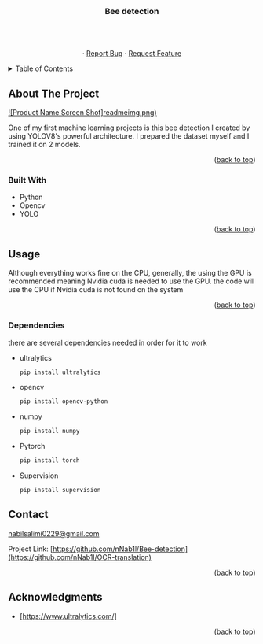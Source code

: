 <!-- Improved compatibility of back to top link: See: https://github.com/othneildrew/Best-README-Template/pull/73 -->
<a name="readme-top"></a>
<!--
*** Thanks for checking out the Best-README-Template. If you have a suggestion
*** that would make this better, please fork the repo and create a pull request
*** or simply open an issue with the tag "enhancement".
*** Don't forget to give the project a star!
*** Thanks again! Now go create something AMAZING! :D
-->



<!-- PROJECT SHIELDS -->
<!--
*** I'm using markdown "reference style" links for readability.
*** Reference links are enclosed in brackets [ ] instead of parentheses ( ).
*** See the bottom of this document for the declaration of the reference variables
*** for contributors-url, forks-url, etc. This is an optional, concise syntax you may use.
*** https://www.markdownguide.org/basic-syntax/#reference-style-links
-->

<!-- PROJECT LOGO -->
<br />
<div align="center">

<h3 align="center">Bee detection</h3>

  <p align="center">
    <br />
    <br />
    <br />
    ·
    <a href="https://github.com/nNab1l/Bee-detection/issues">Report Bug</a>
    ·
    <a href="https://github.com/nNab1l/Bee-detection/issues">Request Feature</a>
  </p>
</div>



<!-- TABLE OF CONTENTS -->
<details>
  <summary>Table of Contents</summary>
  <ol>
    <li>
      <a href="#about-the-project">About The Project</a>
      <ul>
        <li><a href="#built-with">Built With</a></li>
      </ul>
    </li>
    <li><a href="#usage">Usage</a></li>
    <li><a href="#usage">Dependencies</a></li>
    <li><a href="#contact">Contact</a></li>
    <li><a href="#acknowledgments">Acknowledgments</a></li>
  </ol>
</details>



<!-- ABOUT THE PROJECT -->
## About The Project

[![Product Name Screen Shot]readmeimg.png)](usage)

One of my first machine learning projects is this bee detection I created
by using YOLOV8's powerful architecture. I prepared the dataset myself and
I trained it on 2 models.

<p align="right">(<a href="#readme-top">back to top</a>)</p>



### Built With

* Python
* Opencv
* YOLO


<p align="right">(<a href="#readme-top">back to top</a>)</p>



<!-- USAGE EXAMPLES -->
## Usage

Although everything works fine on the CPU, generally, the using the 
GPU is recommended meaning Nvidia cuda is needed to use the GPU.
the code will use the CPU if Nvidia cuda is not found on the system

<p align="right">(<a href="#readme-top">back to top</a>)</p>


### Dependencies

there are several dependencies needed in order for it
to work 

* ultralytics
  ```sh
  pip install ultralytics
  ```
* opencv
  ```sh
  pip install opencv-python
  ```
* numpy
  ```sh
  pip install numpy
  ```
* Pytorch
  ```sh
  pip install torch
  ```
* Supervision
  ```sh
  pip install supervision
  ```


<!-- CONTACT -->
## Contact

nabilsalimi0229@gmail.com

Project Link: [https://github.com/nNab1l/Bee-detection](https://github.com/nNab1l/OCR-translation)

<p align="right">(<a href="#readme-top">back to top</a>)</p>



<!-- ACKNOWLEDGMENTS -->
## Acknowledgments

* [https://www.ultralytics.com/]


<p align="right">(<a href="#readme-top">back to top</a>)</p>



<!-- MARKDOWN LINKS & IMAGES -->
<!-- https://www.markdownguide.org/basic-syntax/#reference-style-links -->
[contributors-shield]: https://img.shields.io/github/contributors/github_username/repo_name.svg?style=for-the-badge
[contributors-url]: https://github.com/github_username/repo_name/graphs/contributors
[forks-shield]: https://img.shields.io/github/forks/github_username/repo_name.svg?style=for-the-badge
[forks-url]: https://github.com/github_username/repo_name/network/members
[stars-shield]: https://img.shields.io/github/stars/github_username/repo_name.svg?style=for-the-badge
[stars-url]: https://github.com/github_username/OCR-translation/stargazers
[issues-shield]: https://img.shields.io/github/issues/github_username/repo_name.svg?style=for-the-badge
[issues-url]: https://github.com/github_username/repo_name/issues
[license-shield]: https://img.shields.io/github/license/github_username/repo_name.svg?style=for-the-badge
[license-url]: https://github.com/github_username/repo_name/blob/master/LICENSE.txt
[linkedin-shield]: https://img.shields.io/badge/-LinkedIn-black.svg?style=for-the-badge&logo=linkedin&colorB=555
[linkedin-url]: www.linkedin.com/in/nabil-salimi-5a5616267
